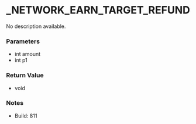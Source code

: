 # _NETWORK_EARN_TARGET_REFUND

No description available.

### Parameters
* int amount
* int p1

### Return Value
* void

### Notes
* Build: 811

